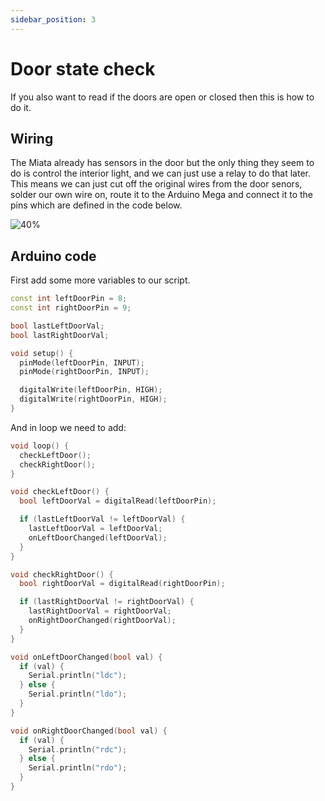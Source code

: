 ```yaml
---
sidebar_position: 3
---
```


# Door state check

If you also want to read if the doors are open or closed then this is how to do it.

## Wiring
The Miata already has sensors in the door but the only thing they seem to do is control the interior light, and we can just use a relay to do that later.
This means we can just cut off the original wires from the door senors, solder our own wire on, route it to the Arduino Mega and connect it to the pins which are defined in the code below.

![40%](/img/PXL_door-sensor.jpg)

## Arduino code

First add some more variables to our script.

```cpp
const int leftDoorPin = 8;
const int rightDoorPin = 9;

bool lastLeftDoorVal;
bool lastRightDoorVal;

void setup() {
  pinMode(leftDoorPin, INPUT);
  pinMode(rightDoorPin, INPUT);

  digitalWrite(leftDoorPin, HIGH);
  digitalWrite(rightDoorPin, HIGH);
}
```

And in loop we need to add:

```cpp
void loop() {
  checkLeftDoor();
  checkRightDoor();
}

void checkLeftDoor() {
  bool leftDoorVal = digitalRead(leftDoorPin);

  if (lastLeftDoorVal != leftDoorVal) {
    lastLeftDoorVal = leftDoorVal;
    onLeftDoorChanged(leftDoorVal);
  }
}

void checkRightDoor() {
  bool rightDoorVal = digitalRead(rightDoorPin);

  if (lastRightDoorVal != rightDoorVal) {
    lastRightDoorVal = rightDoorVal;
    onRightDoorChanged(rightDoorVal);
  }
}

void onLeftDoorChanged(bool val) {
  if (val) {
    Serial.println("ldc");
  } else {
    Serial.println("ldo");
  }
}

void onRightDoorChanged(bool val) {
  if (val) {
    Serial.println("rdc");
  } else {
    Serial.println("rdo");
  }
}
```
